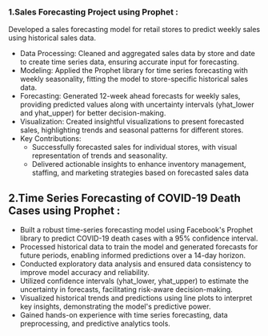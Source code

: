 ### 1.Sales Forecasting Project using Prophet :
Developed a sales forecasting model for retail stores to predict weekly sales using historical sales data.
* Data Processing: Cleaned and aggregated sales data by store and date to create time series data, ensuring accurate input for forecasting.
* Modeling: Applied the Prophet library for time series forecasting with weekly seasonality, fitting the model to store-specific historical sales data.
* Forecasting: Generated 12-week ahead forecasts for weekly sales, providing predicted values along with uncertainty intervals (yhat_lower and yhat_upper) for better decision-making.
* Visualization: Created insightful visualizations to present forecasted sales, highlighting trends and seasonal patterns for different stores.
* Key Contributions:
  * Successfully forecasted sales for individual stores, with visual representation of trends and seasonality.
  * Delivered actionable insights to enhance inventory management, staffing, and marketing strategies based on forecasted sales data
 


 ## 2.Time Series Forecasting of COVID-19 Death Cases using Prophet :
* Built a robust time-series forecasting model using Facebook's Prophet library to predict COVID-19 death cases with a 95% confidence interval.
* Processed historical data to train the model and generated forecasts for future periods, enabling informed predictions over a 14-day horizon.
* Conducted exploratory data analysis and ensured data consistency to improve model accuracy and reliability.
* Utilized confidence intervals (yhat_lower, yhat_upper) to estimate the uncertainty in forecasts, facilitating risk-aware decision-making.
* Visualized historical trends and predictions using line plots to interpret key insights, demonstrating the model's predictive power.
* Gained hands-on experience with time series forecasting, data preprocessing, and predictive analytics tools.
